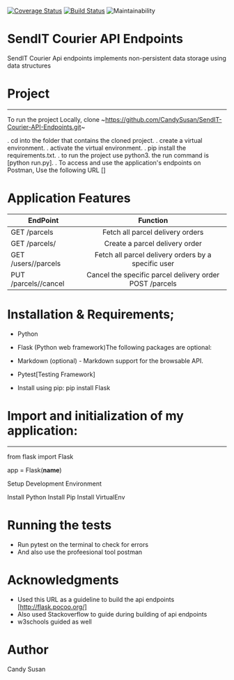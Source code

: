 [![Coverage Status](https://coveralls.io/repos/github/CandySusan/SendIT-Courier-API-Endpoints/badge.svg?branch=develop)](https://coveralls.io/github/CandySusan/SendIT-Courier-API-Endpoints?branch=develop)
[![Build Status](https://travis-ci.org/CandySusan/SendIT-Courier-API-Endpoints.svg?branch=develop)](https://travis-ci.org/CandySusan/SendIT-Courier-API-Endpoints)
![Maintainability](https://api.codeclimate.com/v1/badges/5e1cc600d8edac9bbfd2/maintainability)





# SendIT Courier API Endpoints

SendIT Courier Api endpoints implements non-persistent data storage using data structures

# Project
********************************************************
To run the project Locally, clone ~https://github.com/CandySusan/SendIT-Courier-API-Endpoints.git~

. cd into the folder that contains the cloned project.
. create a virtual environment.
. activate the virtual environment.
. pip install the requirements.txt.
. to run the project use python3. the run command is [python run.py].
. To access and use the application's endpoints on Postman, Use the following URL []

# Application Features

	                      
|   EndPoint                     | Function        
| -------------                  |:-------------:
| GET /parcels                   |Fetch all parcel delivery orders 
| GET /parcels/<parcelId>        |Create a parcel delivery order  
| GET /users/<userId>/parcels    |Fetch all parcel delivery orders by a specific user    
  PUT /parcels/<parcelId>/cancel |Cancel the specific parcel delivery order             POST /parcels                  |Create parcel delivery order 
                    
                
      

# Installation & Requirements;

- Python

- Flask (Python web framework)The following packages are optional:

- Markdown (optional) - Markdown support for the browsable API. 

- Pytest[Testing Framework]

- Install using pip: pip install Flask 

# Import and initialization of my application:
*********************************************

from flask import Flask

app = Flask(__name__)

Setup Development Environment 

Install Python
Install Pip
Install VirtualEnv

# Running the tests

- Run pytest on the terminal to check for errors
- And also use the profeesional tool postman



# Acknowledgments

- Used this URL as a guideline to build the api endpoints [http://flask.pocoo.org/]
- Also used Stackoverflow to guide during building of api endpoints
- w3schools guided as well


# Author

Candy Susan

